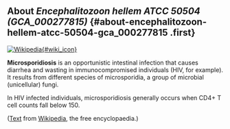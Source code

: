 About *Encephalitozoon hellem ATCC 50504 (GCA\_000277815)* {#about-encephalitozoon-hellem-atcc-50504-gca_000277815 .first}
----------------------------------------------------------

[![Wikipedia](/img/wikipedia_logo_v2_en.png){#wiki_icon}](http://en.wikipedia.org/wiki/Microsporidiosis_)

**Microsporidiosis** is an opportunistic intestinal infection that
causes diarrhea and wasting in immunocompromised individuals (HIV, for
example). It results from different species of microsporidia, a group of
microbial (unicellular) fungi.

In HIV infected individuals, microsporidiosis generally occurs when CD4+
T cell counts fall below 150.

([Text](http://en.wikipedia.org/wiki/Microsporidiosis_) from
[Wikipedia](http://en.wikipedia.org/), the free encyclopaedia.)
